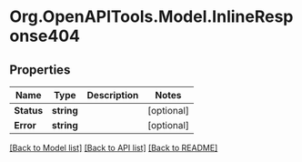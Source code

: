 
# Org.OpenAPITools.Model.InlineResponse404

## Properties

Name | Type | Description | Notes
------------ | ------------- | ------------- | -------------
**Status** | **string** |  | [optional] 
**Error** | **string** |  | [optional] 

[[Back to Model list]](../README.md#documentation-for-models)
[[Back to API list]](../README.md#documentation-for-api-endpoints)
[[Back to README]](../README.md)


